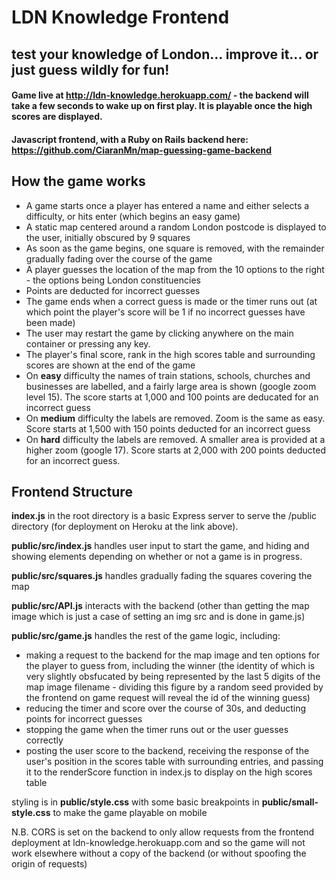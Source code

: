 # LDN Knowledge Frontend
## test your knowledge of London... improve it... or just guess wildly for fun!

#### Game live at http://ldn-knowledge.herokuapp.com/ - the backend will take a few seconds to wake up on first play. It is playable once the high scores are displayed.

#### Javascript frontend, with a Ruby on Rails backend here: https://github.com/CiaranMn/map-guessing-game-backend

## How the game works
- A game starts once a player has entered a name and either selects a difficulty, or hits enter (which begins an easy game)
- A static map centered around a random London postcode is displayed to the user, initially obscured by 9 squares
- As soon as the game begins, one square is removed, with the remainder gradually fading over the course of the game
- A player guesses the location of the map from the 10 options to the right - the options being London constituencies
- Points are deducted for incorrect guesses
- The game ends when a correct guess is made or the timer runs out (at which point the player's score will be 1 if no incorrect guesses have been made)
- The user may restart the game by clicking anywhere on the main container or pressing any key.
- The player's final score, rank in the high scores table and surrounding scores are shown at the end of the game
- On **easy** difficulty the names of train stations, schools, churches and businesses are labelled, and a fairly large area is shown (google zoom level 15). The score starts at 1,000 and 100 points are deducated for an incorrect guess
- On **medium** difficulty the labels are removed. Zoom is the same as easy. Score starts at 1,500 with 150 points deducted for an incorrect guess
- On **hard** difficulty the labels are removed. A smaller area is provided at a higher zoom (google 17). Score starts at 2,000 with 200 points deducted for an incorrect guess.

## Frontend Structure
**index.js** in the root directory is a basic Express server to serve the /public directory (for deployment on Heroku at the link above).

**public/src/index.js** handles user input to start the game, and hiding and showing elements depending on whether or not a game is in progress.

**public/src/squares.js** handles gradually fading the squares covering the map

**public/src/API.js** interacts with the backend (other than getting the map image which is just a case of setting an img src and is done in game.js)

**public/src/game.js** handles the rest of the game logic, including:
- making a request to the backend for the map image and ten options for the player to guess from, including the winner (the identity of which is very slightly obsfucated by being represented by the last 5 digits of the map image filename - dividing this figure by a random seed provided by the frontend on game request will reveal the id of the winning guess)
- reducing the timer and score over the course of 30s, and deducting points for incorrect guesses
- stopping the game when the timer runs out or the user guesses correctly
- posting the user score to the backend, receiving the response of the user's position in the scores table with surrounding entries, and passing it to the renderScore function in index.js to display on the high scores table

styling is in **public/style.css** with some basic breakpoints in **public/small-style.css** to make the game playable on mobile

N.B. CORS is set on the backend to only allow requests from the frontend deployment at ldn-knowledge.herokuapp.com and so the game will not work elsewhere without a copy of the backend (or without spoofing the origin of requests)
